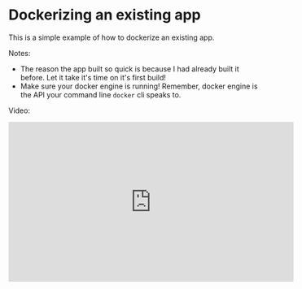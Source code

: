 # Dockerizing an existing app

This is a simple example of how to dockerize an existing app.

Notes:
- The reason the app built so quick is because I had already built it before. Let it take it's time on it's first build!
- Make sure your docker engine is running! Remember, docker engine is the API your command line `docker` cli speaks to.

Video: 

<iframe width="560" height="315" src="https://www.youtube.com/embed/6OPofLFyjzk?si=qe97uVhe0Ty8btpR" title="YouTube video player" frameborder="0" allow="accelerometer; autoplay; clipboard-write; encrypted-media; gyroscope; picture-in-picture; web-share" allowfullscreen></iframe>